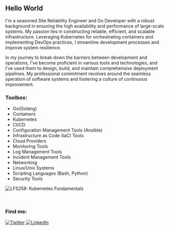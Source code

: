 <h2>Hello World</h2>

I'm a seasoned Site Reliability Engineer and Go Developer with a robust background in ensuring the high availability and performance of large-scale systems. My passion lies in constructing reliable, efficient, and scalable infrastructure. Leveraging Kubernetes for orchestrating containers and implementing DevOps practices, I streamline development processes and improve system resilience.

In my journey to break down the barriers between development and operations, I've become proficient in various tools and technologies, and I've used them to design, build, and maintain comprehensive deployment pipelines. My professional commitment revolves around the seamless operation of software systems and fostering a culture of continuous improvement.

<h3>Toolbox:</h3>

- Go(Golang)
- Containers
- Kubernetes
- CI/CD
- Configuration Management Tools (Ansible)
- Infrastructure as Code (IaC) Tools
- Cloud Providers
- Monitoring Tools
- Log Management Tools
- Incident Management Tools
- Networking
- Linux/Unix Systems
- Scripting Languages (Bash, Python)
- Security Tools

![LFS258: Kubernetes Fundamentals](https://www.credly.com/badges/84e1dbb0-13a1-47e4-8933-4fba098e76a0/public_url)

<br>
</div>

<h3>Find me:</h3>

[![Twitter](https://img.shields.io/badge/Twitter-1D9BF0?logo=twitter&logoColor=fff&style=for-the-badge)](https://twitter.com/dpuiger)
[![LinkedIn](https://img.shields.io/badge/LinkedIn-0077b5?logo=linkedin&style=for-the-badge)](https://www.linkedin.com/in/dpuigerarde/) 
